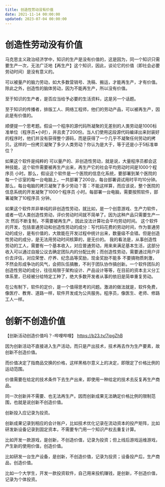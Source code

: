 ```yaml
---
title: 创造性劳动没有价值
date: 2021-11-14 00:00:00
updated: 2023-07-04 00:00:00
---
```


# 创造性劳动没有价值

马克思主义政治经济学中，知识的生产是没有价值的，这是因为，同一个知识只需要生产一次，无法广泛地【再生产】这个知识，因此，谈论它的价值（即社会必要劳动时间）是没有意义的。

可以被量产的脑力劳动，如大多数营销号、洗稿、搬运，才能再生产，才有价值。除此之外，创造性的脑体劳动，因为不能再生产，所以没有价值。

至于知识的生产者，是否应当给予必要的生活资料，这是另一个话题。

至于知识的传播者，排版工人、网络工程师，他们的劳动产品，可以被再生产，因此是有价值的。

顺便提一个思考题。假设一个程序的源代码所凝聚的无差别的人类劳动是1000标准单位（程序员•小时），并且卖了200份。当人们使用这段源代码编译出来封装好的程序时，他们并没有获得整个源码，而是获得了一个几乎不凝聚任何劳动的拷贝。这样的一份拷贝凝聚了多少人类劳动？你认为是大于，等于还是小于5标准单位？

如果这个软件是纯粹的 可以量产的、非创造性劳动，就是说，大量程序员都会这种技能，这个软件需要被再生产出来，再生产它的社会平均劳动时间是1000个程序员 小时。那么，假设这个软件是一个医院的信息化系统，要部署到某个医院的每一个诊室的每一台电脑上，一共部署了200台，每台部署调试用时平均10分钟。那么，每台电脑的拷贝凝聚了多少劳动？答：不能这样算，而应该说，整个医院的信息系统的开发凝聚了1000个程序员 小时。每部署一台电脑，需要按照软件，部署凝聚了10程序员 分钟。

如果这个软件并非单纯的非创造性劳动，就比如，是一个创意游戏、生产力软件，或者一切人类创造性劳动，评价劳动时间就不简单了。因为这种产品只需要生产一次 然后不断复制，不需要被再生产，因此没法计算社会平均劳动时间。      这个软件的开发，包括普通劳动和创造性劳动的成分：写代码花费的劳动时间，作为普通劳动的成分，是有价值的，大致能在开发过程中统计出来，数量级不会错。但是创造性劳动的成分，是无法用劳动时间核算的，是无价的。    我的看法是，从事创造性劳动的工人，需要有一个基本收入，对应普通劳动，用来来满足基本生活，这部分收入可以通过自报公议去确定团队内的分配比例；而创造性劳动，需要通过用户评价去评估，对应荣誉、疗养、纪念品等奖励，现金奖励不能多 不要搞物质刺激，不然会形成争功的风气，会把队伍搞散，不利于团队协作搞创新。一个软件团队的创造性劳动的成分，往往局限于架构设计、产品设计等等，在目前的资本主义分工体系里，已经被分给特定工种了，绝大多数开发者从事的依旧是简单重复劳动。

在公有制下，软件的定价，是一个值得思考的问题。激进的做法就是，软件免费，像医疗、教育、道路一样，软件开发成为公共服务。程序员，像医生、老师、修路工人一样。

# 创新不创造价值

【创新活动创造价值吗？-哔哩哔哩】 https://b23.tv/7ipgZhB

因为创新活动不直接进入生产活动，而只是产出技术，技术再去作为生产要素，故创新不创造价值。

而价值决定了指商品交换的价格，这样黑格尔意义上的决定，即限定了价格比例的运动范围。

价值需要在给定的技术条件下去生产出来，即使用一种给定的技术去反复再生产商品。

同一次创新并不需要、也无法再生产。因而创新成果无法确定价格比例的限制范围，也就是说创新不创造价值。

创新投入应记录为投资。

创新成果记录到相应的会计账户，比如技术优化记录在流动资本的投产矩阵，比如研发新设备记录到固定资本，不需要专门用一个知识产权去重复计算。

比如开发一款游戏，是创新，不创造价值，记录为投资；但上线后游戏运维游戏，产生新的使用价值，创造价值。

比如研发一台生产设备，是创新，不创造价值，记录为投资；设备投产后，生产商品，创造价值。

比如一个大学生，开发一款投资软件，自己用来投机赚钱，是创新，不创造价值，记录为个体投资。

